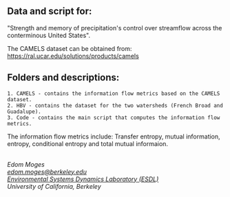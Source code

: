 ## Data and script for:
"Strength and memory of precipitation's control over streamflow across the conterminous United States".

The CAMELS dataset can be obtained from: https://ral.ucar.edu/solutions/products/camels 
## Folders and descriptions:
	1. CAMELS - contains the information flow metrics based on the CAMELS dataset.
	2. HBV - contains the dataset for the two watersheds (French Broad and Guadalupe).
	3. Code - contains the main script that computes the information flow metrics.

The information flow metrics include:
Transfer entropy, mutual information, entropy, conditional entropy and total mutual informaion.

\
*Edom Moges* \
*edom.moges@berkeley.edu* \
*[Environmental Systems Dynamics Laboratory (ESDL)](https://www.esdlberkeley.com/)*\
*University of California, Berkeley* 